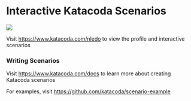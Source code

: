 # Interactive Katacoda Scenarios

[![](http://shields.katacoda.com/katacoda/nledo/count.svg)](https://www.katacoda.com/nledo "Get your profile on Katacoda.com")

Visit https://www.katacoda.com/nledo to view the profile and interactive scenarios

### Writing Scenarios
Visit https://www.katacoda.com/docs to learn more about creating Katacoda scenarios

For examples, visit https://github.com/katacoda/scenario-example
